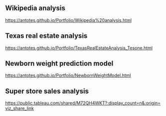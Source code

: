 ## Wikipedia analysis
https://antotes.github.io/Portfolio/Wikipedia%20analysis.html

## Texas real estate analysis 
https://antotes.github.io/Portfolio/TexasRealEstateAnalysis_Tesone.html

## Newborn weight prediction model
https://antotes.github.io/Portfolio/NewbornWeightModel.html

## Super store sales analysis
https://public.tableau.com/shared/M72QH4WKT?:display_count=n&:origin=viz_share_link
